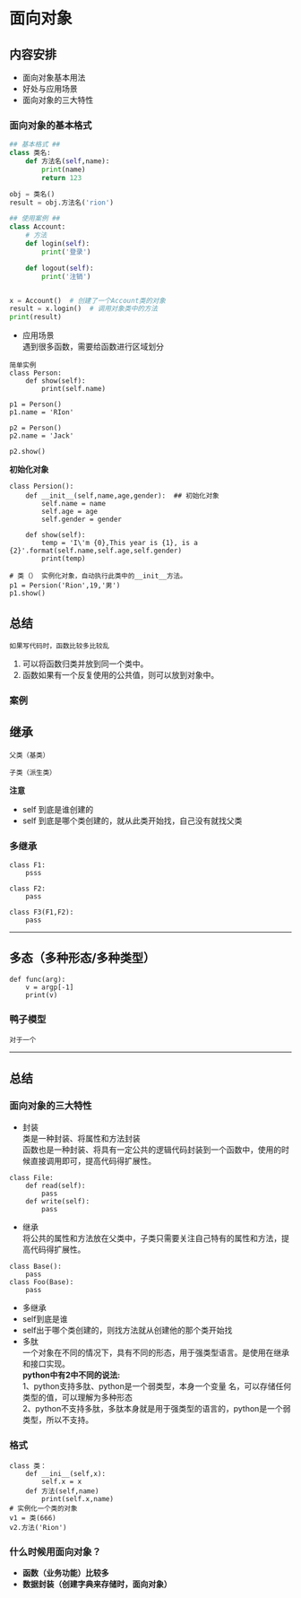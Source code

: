 
# 面向对象


## 内容安排

- 面向对象基本用法
- 好处与应用场景
- 面向对象的三大特性


### 面向对象的基本格式

```python
## 基本格式 ## 
class 类名:
    def 方法名(self,name):
        print(name)
        return 123

obj = 类名()
result = obj.方法名('rion')

## 使用案例 ## 
class Account:
    # 方法
    def login(self):
        print('登录')

    def logout(self):
        print('注销')


x = Account()  # 创建了一个Account类的对象
result = x.login()  # 调用对象类中的方法
print(result)
```

-  应用场景<br />遇到很多函数，需要给函数进行区域划分 

```
简单实例
class Person:
    def show(self):
        print(self.name)

p1 = Person()
p1.name = 'RIon'

p2 = Person()
p2.name = 'Jack'

p2.show()
```

**初始化对象**

```
class Persion():
    def __init__(self,name,age,gender):  ## 初始化对象
        self.name = name
        self.age = age
        self.gender = gender

    def show(self):
        temp = 'I\'m {0},This year is {1}, is a {2}'.format(self.name,self.age,self.gender)
        print(temp)

# 类（） 实例化对象，自动执行此类中的__init__方法。
p1 = Persion('Rion',19,'男')
p1.show()
```


## 总结

	如果写代码时，函数比较多比较乱

1. 可以将函数归类并放到同一个类中。
2. 函数如果有一个反复使用的公共值，则可以放到对象中。


### 案例



## 继承

	父类（基类）

	子类（派生类）

**注意**

- self 到底是谁创建的
- self 到底是哪个类创建的，就从此类开始找，自己没有就找父类


### 多继承

```
class F1:
	psss
	
class F2:
	pass
	
class F3(F1,F2):
	pass
```

---


## 多态（多种形态/多种类型）

```
def func(arg):
	v = argp[-1]
	print(v)
```


### 鸭子模型

```
对于一个
```

---


## 总结


### 面向对象的三大特性

-  封装<br />类是一种封装、将属性和方法封装<br />函数也是一种封装、将具有一定公共的逻辑代码封装到一个函数中，使用的时候直接调用即可，提高代码得扩展性。 
```
class File:
	def read(self):
		pass
	def write(self):
		pass
```
  

-  继承<br />将公共的属性和方法放在父类中，子类只需要关注自己特有的属性和方法，提高代码得扩展性。 
```
class Base():
	pass
class Foo(Base):
	pass
```
 

   - 多继承
   - self到底是谁
   - self出于哪个类创建的，则找方法就从创建他的那个类开始找
-  多肽<br />一个对象在不同的情况下，具有不同的形态，用于强类型语言。是使用在继承和接口实现。<br />**python中有2中不同的说法:**<br />	1、python支持多肽、python是一个弱类型，本身一个变量		名，可以存储任何类型的值，可以理解为多种形态<br />	2、python不支持多肽，多肽本身就是用于强类型的语言的，python是一个弱类型，所以不支持。  

### 格式
```
class 类：
	def __ini__(self,x):
		self.x = x
	def 方法(self,name)
		print(self.x,name)
# 实例化一个类的对象
v1 = 类(666)
v2.方法('Rion')
```
  

### 什么时候用面向对象？

   - **函数（业务功能）比较多**
   - **数据封装（创建字典来存储时，面向对象）**
